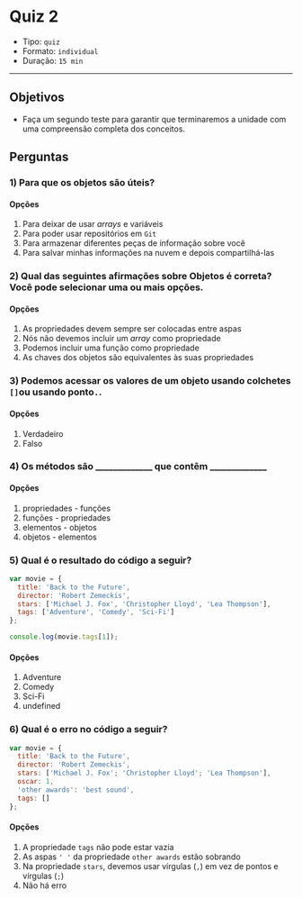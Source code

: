 # Quiz 2

* Tipo: `quiz`
* Formato: `individual`
* Duração: `15 min`

***

## Objetivos

* Faça um segundo teste para garantir que terminaremos a unidade com uma compreensão completa dos conceitos.

## Perguntas

### 1) Para que os objetos são úteis?

#### Opções

1. Para deixar de usar _arrays_ e variáveis
2. Para poder usar repositórios em `Git`
3. Para armazenar diferentes peças de informação sobre você
4. Para salvar minhas informações na nuvem e depois compartilhá-las

<solution style="display:none;">3</solution>

### 2) Qual das seguintes afirmações sobre Objetos é correta? Você pode selecionar uma ou mais opções.

#### Opções

1. As propriedades devem sempre ser colocadas entre aspas
2. Nós não devemos incluir um _array_ como propriedade
3. Podemos incluir uma função como propriedade
4. As chaves dos objetos são equivalentes às suas propriedades

<solution style="display:none;">3,4</solution>

### 3) Podemos acessar os valores de um objeto usando colchetes `[]`ou usando ponto`.`.

#### Opções

1. Verdadeiro
2. Falso

<solution style="display:none;">1</solution>

### 4) Os métodos são \_\_\_\_\_\_\_\_\_\_\_\_\_ que contêm \_\_\_\_\_\_\_\_\_\_\_\_\_

#### Opções

1. propriedades - funções
2. funções - propriedades
3. elementos - objetos
4. objetos - elementos

<solution style="display:none;">1</solution>

### 5) Qual é o resultado do código a seguir?

```javascript
var movie = {
  title: 'Back to the Future',
  director: 'Robert Zemeckis',
  stars: ['Michael J. Fox', 'Christopher Lloyd', 'Lea Thompson'],
  tags: ['Adventure', 'Comedy', 'Sci-Fi']
};

console.log(movie.tags[1]);
```

#### Opções

1. Adventure
2. Comedy
3. Sci-Fi
4. undefined

<solution style="display:none;">2</solution>

### 6) Qual é o erro no código a seguir?

```javascript
var movie = {
  title: 'Back to the Future',
  director: 'Robert Zemeckis',
  stars: ['Michael J. Fox'; 'Christopher Lloyd'; 'Lea Thompson'],
  oscar: 1,
  'other awards': 'best sound',
  tags: []
};
```

#### Opções

1. A propriedade `tags` não pode estar vazia
2. As aspas `' '` da propriedade `other awards` estão sobrando
3. Na propriedade `stars`, devemos usar vírgulas \(`,`\) em vez de pontos e vírgulas \(`;`\)
4. Não há erro

<solution style="display:none;">3</solution>
